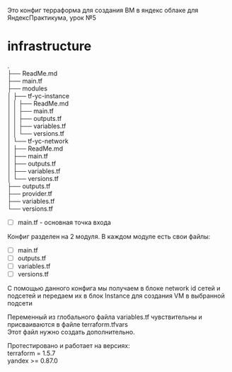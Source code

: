 Это конфиг терраформа для создания ВМ в яндекс облаке для ЯндексПрактикума, урок №5

# infrastructure

.<br>
├── ReadMe.md <br>
├── main.tf<br>
├── modules<br>
│ ├── tf-yc-instance<br>
│ │ ├── ReadMe.md<br>
│ │ ├── main.tf <br>
│ │ ├── outputs.tf <br>
│ │ ├── variables.tf <br>
│ │ └── versions.tf <br>
│ └── tf-yc-network <br>
│ ├── ReadMe.md <br>
│ ├── main.tf <br>
│ ├── outputs.tf <br>
│ ├── variables.tf <br>
│ └── versions.tf <br>
├── outputs.tf <br>
├── provider.tf <br>
├── variables.tf <br>
└── versions.tf <br>

-[ ] main.tf - основная точка входа

Конфиг разделен на 2 модуля. В каждом модуле есть свои файлы:

- [ ] main.tf <br>
- [ ] outputs.tf <br>
- [ ] variables.tf <br>
- [ ] versions.tf <br>

С помощью данного конфига мы получаем в блоке network id сетей и подсетей и передаем их в блок Instance для создания VM
в выбранной подсети

Переменный из глобального файла variables.tf чувствительны и присваиваются в файле terraform.tfvars  
Этот файл нужно создать дополнительно.

Протестировано и работает на версиях:  
terraform = 1.5.7  
yandex >= 0.87.0

